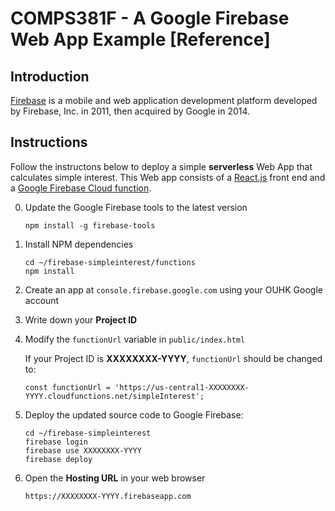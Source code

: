 # COMPS381F - A Google Firebase Web App Example [Reference]

## Introduction
[Firebase](https://firebase.google.com/) is a mobile and web application development platform developed by Firebase, Inc. in 2011, then acquired by Google in 2014.

## Instructions
Follow the instructons below to deploy a simple **serverless**  Web App that calculates simple interest.  This Web app consists of a [React.js](https://reactjs.org/) front end and a [Google Firebase Cloud function](https://firebase.google.com/docs/functions/).

0. Update the Google Firebase tools to the latest version
   ```
   npm install -g firebase-tools
   ```
1. Install NPM dependencies
   ```
   cd ~/firebase-simpleinterest/functions
   npm install
   ```
2. Create an app at `console.firebase.google.com` using your OUHK Google account
3. Write down your **Project ID**
4. Modify the `functionUrl` variable in `public/index.html`

   If your Project ID is **XXXXXXXX-YYYY**, `functionUrl` should be changed to:
   ```
   const functionUrl = 'https://us-central1-XXXXXXXX-YYYY.cloudfunctions.net/simpleInterest';
   ```
5. Deploy the updated source code to Google Firebase:
   ```
   cd ~/firebase-simpleinterest
   firebase login
   firebase use XXXXXXXX-YYYY
   firebase deploy
   ```
6. Open the **Hosting URL** in your web browser
   ```
   https://XXXXXXXX-YYYY.firebaseapp.com
   ```
